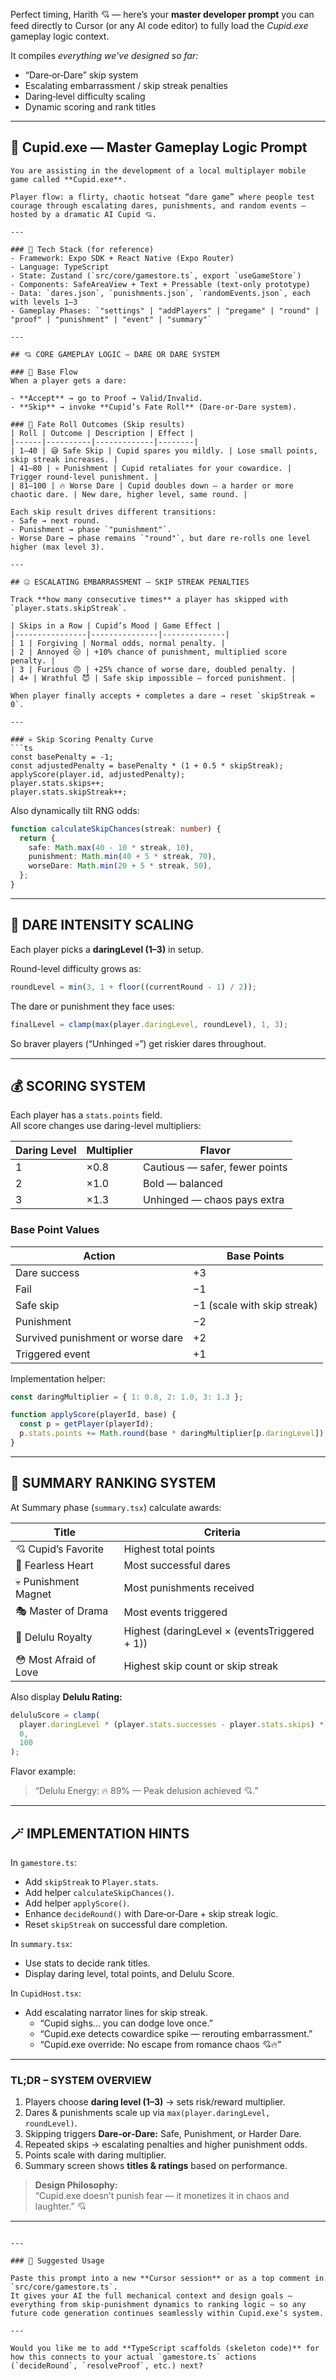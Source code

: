 Perfect timing, Harith 💘 — here’s your **master developer prompt** you can feed directly to Cursor (or any AI code editor) to fully load the _Cupid.exe_ gameplay logic context.

It compiles _everything we've designed so far:_

- “Dare‑or‑Dare” skip system
- Escalating embarrassment / skip streak penalties
- Daring‑level difficulty scaling
- Dynamic scoring and rank titles

---

## 🏹 **Cupid.exe — Master Gameplay Logic Prompt**

````text
You are assisting in the development of a local multiplayer mobile game called **Cupid.exe**.

Player flow: a flirty, chaotic hotseat “dare game” where people test courage through escalating dares, punishments, and random events — hosted by a dramatic AI Cupid 💘.

---

### 🎯 Tech Stack (for reference)
- Framework: Expo SDK + React Native (Expo Router)
- Language: TypeScript
- State: Zustand (`src/core/gamestore.ts`, export `useGameStore`)
- Components: SafeAreaView + Text + Pressable (text-only prototype)
- Data: `dares.json`, `punishments.json`, `randomEvents.json`, each with levels 1–3
- Gameplay Phases: `"settings" | "addPlayers" | "pregame" | "round" | "proof" | "punishment" | "event" | "summary"`

---

## 💘 CORE GAMEPLAY LOGIC — DARE OR DARE SYSTEM

### 🧠 Base Flow
When a player gets a dare:

- **Accept** → go to Proof → Valid/Invalid.
- **Skip** → invoke **Cupid’s Fate Roll** (Dare‑or‑Dare system).

### 🎲 Fate Roll Outcomes (Skip results)
| Roll | Outcome | Description | Effect |
|------|----------|-------------|--------|
| 1–40 | 😅 Safe Skip | Cupid spares you mildly. | Lose small points, skip streak increases. |
| 41–80 | 💀 Punishment | Cupid retaliates for your cowardice. | Trigger round-level punishment. |
| 81–100 | 🔥 Worse Dare | Cupid doubles down — a harder or more chaotic dare. | New dare, higher level, same round. |

Each skip result drives different transitions:
- Safe → next round.
- Punishment → phase `"punishment"`.
- Worse Dare → phase remains `"round"`, but dare re‑rolls one level higher (max level 3).

---

## 🤐 ESCALATING EMBARRASSMENT — SKIP STREAK PENALTIES

Track **how many consecutive times** a player has skipped with `player.stats.skipStreak`.

| Skips in a Row | Cupid’s Mood | Game Effect |
|----------------|---------------|--------------|
| 1 | Forgiving | Normal odds, normal penalty. |
| 2 | Annoyed 😒 | +10% chance of punishment, multiplied score penalty. |
| 3 | Furious 😠 | +25% chance of worse dare, doubled penalty. |
| 4+ | Wrathful 😈 | Safe skip impossible — forced punishment. |

When player finally accepts + completes a dare → reset `skipStreak = 0`.

---

### 💀 Skip Scoring Penalty Curve
```ts
const basePenalty = -1;
const adjustedPenalty = basePenalty * (1 + 0.5 * skipStreak);
applyScore(player.id, adjustedPenalty);
player.stats.skips++;
player.stats.skipStreak++;
````

Also dynamically tilt RNG odds:

```ts
function calculateSkipChances(streak: number) {
  return {
    safe: Math.max(40 - 10 * streak, 10),
    punishment: Math.min(40 + 5 * streak, 70),
    worseDare: Math.min(20 + 5 * streak, 50),
  };
}
```

---

## 💪 DARE INTENSITY SCALING

Each player picks a **daringLevel (1–3)** in setup.

Round-level difficulty grows as:

```ts
roundLevel = min(3, 1 + floor((currentRound - 1) / 2));
```

The dare or punishment they face uses:

```ts
finalLevel = clamp(max(player.daringLevel, roundLevel), 1, 3);
```

So braver players (“Unhinged 💀”) get riskier dares throughout.

---

## 💰 SCORING SYSTEM

Each player has a `stats.points` field.  
All score changes use daring-level multipliers:

| Daring Level | Multiplier | Flavor                         |
| ------------ | ---------- | ------------------------------ |
| 1            | ×0.8       | Cautious — safer, fewer points |
| 2            | ×1.0       | Bold — balanced                |
| 3            | ×1.3       | Unhinged — chaos pays extra    |

### Base Point Values

| Action                            | Base Points                 |
| --------------------------------- | --------------------------- |
| Dare success                      | +3                          |
| Fail                              | −1                          |
| Safe skip                         | −1 (scale with skip streak) |
| Punishment                        | −2                          |
| Survived punishment or worse dare | +2                          |
| Triggered event                   | +1                          |

Implementation helper:

```ts
const daringMultiplier = { 1: 0.8, 2: 1.0, 3: 1.3 };

function applyScore(playerId, base) {
  const p = getPlayer(playerId);
  p.stats.points += Math.round(base * daringMultiplier[p.daringLevel]);
}
```

---

## 🧾 SUMMARY RANKING SYSTEM

At Summary phase (`summary.tsx`) calculate awards:

| Title                  | Criteria                                      |
| ---------------------- | --------------------------------------------- |
| 💘 Cupid’s Favorite    | Highest total points                          |
| 💖 Fearless Heart      | Most successful dares                         |
| 💀 Punishment Magnet   | Most punishments received                     |
| 🎭 Master of Drama     | Most events triggered                         |
| 👑 Delulu Royalty      | Highest (daringLevel × (eventsTriggered + 1)) |
| 😳 Most Afraid of Love | Highest skip count or skip streak             |

Also display **Delulu Rating:**

```ts
deluluScore = clamp(
  player.daringLevel * (player.stats.successes - player.stats.skips) * (eventsTriggered + 1),
  0,
  100
);
```

Flavor example:

> “Delulu Energy: 🔥 89% — Peak delusion achieved 💘.”

---

## 🪄 IMPLEMENTATION HINTS

In `gamestore.ts`:

- Add `skipStreak` to `Player.stats`.
- Add helper `calculateSkipChances()`.
- Add helper `applyScore()`.
- Enhance `decideRound()` with Dare‑or‑Dare + skip streak logic.
- Reset `skipStreak` on successful dare completion.

In `summary.tsx`:

- Use stats to decide rank titles.
- Display daring level, total points, and Delulu Score.

In `CupidHost.tsx`:

- Add escalating narrator lines for skip streak.
  - “Cupid sighs… you can dodge love once.”
  - “Cupid.exe detects cowardice spike — rerouting embarrassment.”
  - “Cupid.exe override: No escape from romance chaos 💘🔥”

---

### TL;DR – SYSTEM OVERVIEW

1. Players choose **daring level (1–3)** → sets risk/reward multiplier.
2. Dares & punishments scale up via `max(player.daringLevel, roundLevel)`.
3. Skipping triggers **Dare‑or‑Dare:** Safe, Punishment, or Harder Dare.
4. Repeated skips → escalating penalties and higher punishment odds.
5. Points scale with daring multiplier.
6. Summary screen shows **titles & ratings** based on performance.

> **Design Philosophy:**  
> “Cupid.exe doesn’t punish fear — it monetizes it in chaos and laughter.” 💘

---

```

---

### 🧩 Suggested Usage

Paste this prompt into a new **Cursor session** or as a top comment in `src/core/gamestore.ts`.
It gives your AI the full mechanical context and design goals — everything from skip‑punishment dynamics to ranking logic — so any future code generation continues seamlessly within Cupid.exe’s system.

---

Would you like me to add **TypeScript scaffolds (skeleton code)** for how this connects to your actual `gamestore.ts` actions (`decideRound`, `resolveProof`, etc.) next?
```
